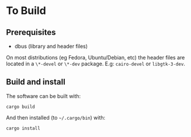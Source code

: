 # To Build

## Prerequisites

* dbus (library and header files)

On most distributions (eg Fedora, Ubuntu/Debian, etc) the header files are located in a `\*-devel` or `\*-dev` package. E.g: `cairo-devel` or `libgtk-3-dev`.

## Build and install

The software can be built with:

    cargo build

And then installed (to `~/.cargo/bin`) with:

    cargo install
